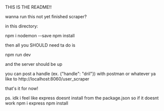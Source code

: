 THIS IS THE README!!

wanna run this not yet finished scraper?

in this directory:

npm i nodemon --save
npm install

then all you SHOULD need ta do is

npm run dev

and the server should be up

you can post a handle (ex. {"handle": "dril"}) with postman or whatever ya like
to http://localhost:8060/user_scraper

that's it for now!

ps. idk i feel like express doesnt install from the package.json so if it doesnt work
npm i express
npm install
